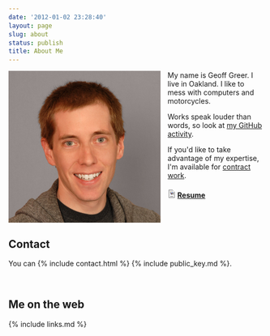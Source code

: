 ```yaml
---
date: '2012-01-02 23:28:40'
layout: page
slug: about
status: publish
title: About Me
---
```


<a href="/me-2017.jpg"><img alt="Me" src="/me-2017.jpg" style="float:left; padding-right: 1em; height: 300px; width: 300px;"></a>

My name is Geoff Greer. I live in Oakland. I like to mess with computers and motorcycles.

Works speak louder than words, so look at [my GitHub activity](https://github.com/ggreer).

If you'd like to take advantage of my expertise, I'm available for [contract work](/hire/).

<h4><img src="/icons/resume_icon.png" height="16" width="16" alt="" /> <a href="/resume/" rel="me">Resume</a></h4>

<br style="clear: both;" />

## Contact
You can {% include contact.html %} {% include public_key.md %}.

<br />

## Me on the web
{% include links.md %}
